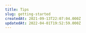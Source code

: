 ```yaml
---
title: Tips
slug: getting-started
createdAt: 2021-09-13T22:07:04.000Z
updatedAt: 2022-04-01T19:52:59.000Z
---
```

